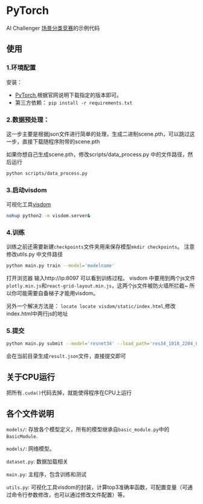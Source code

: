 # PyTorch
AI Challenger [场景分类竞赛](https://challenger.ai/competition/scene/)的示例代码

## 使用
### 1.环境配置
安装：
- [PyTorch](http://pytorch.org/),根据官网说明下载指定的版本即可。
- 第三方依赖： `pip install -r requirements.txt`

### 2.数据预处理：

这一步主要是根据json文件进行简单的处理，生成二进制scene.pth，可以跳过这一步，直接下载随程序附带的scene.pth

如果你想自己生成scene.pth，修改scripts/data_process.py 中的文件路径，然后运行
```bash
python scripts/data_process.py
```

### 3.启动visdom
可视化工具[visdom](https://github.com/facebookresearch/visdom)
```bash
nohup python2 -m visdom.server&
```

### 4.训练
训练之前还需要新建`checkpoints`文件夹用来保存模型`mkdir checkpoints`。
注意修改utils.py 中文件路径

```bash
python main.py train --model='modelname'
```

打开浏览器 输入http://ip:8097 可以看到训练过程。
visdom 中要用到两个js文件`plotly.min.js`和`react-grid-layout.min.js`，这两个js文件被防火墙所拦截~ 所以你可能需要自备梯子才能用visdom。

另外一个解决方法是：
`locate locate visdom/static/index.html`,修改index.html中两行js的地址

### 5.提交
```bash
python main.py submit --model='resnet34' --load_path='res34_1018_2204_0.938002232143' 

```
会在当前目录生成`result.json`文件，直接提交即可

## 关于CPU运行
把所有`.cuda()`代码去掉，就能使得程序在CPU上运行


## 各个文件说明
`models/`: 存放各个模型定义，所有的模型继承自`basic_module.py`中的`BasicModule`.

`models/`: 网络模型。

`dataset.py`: 数据加载相关

`main.py`: 主程序，包含训练和测试

`utils.py`: 可视化工具visdom的封装，计算top3准确率函数，可配置变量（可通过命令行参数修改，也可以通过修改文件配置）等。
